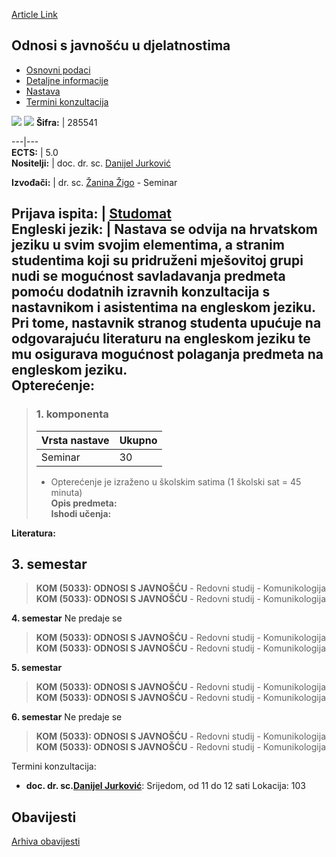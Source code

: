 [Article Link](https://www.fhs.hr/predmet/osjud_a)

## Odnosi s javnošću u djelatnostima
  * [Osnovni podaci](https://www.fhs.hr/predmet/osjud_a#v1id-904848_221835_1_0 "Osnovni podaci")
  * [Detaljne informacije](https://www.fhs.hr/predmet/osjud_a#v1id-904848_221835_1_1 "Detaljne informacije")
  * [Nastava](https://www.fhs.hr/predmet/osjud_a#v1id-904848_221835_1_2 "Nastava")
  * [Termini konzultacija](https://www.fhs.hr/predmet/osjud_a#v1id-904848_221835_1_3 "Termini konzultacija")


[![](https://www.fhs.hr/img/flags/gif/hr.gif)](https://www.fhs.hr/predmet/osjud_a) [![](https://www.fhs.hr/img/flags/gif/gb.gif)](https://www.fhs.hr/en/course/spr_b)
**Šifra:** |  285541  
  
---|---  
**ECTS:** |  5.0   
**Nositelji:** |  doc. dr. sc. [Danijel Jurković](https://www.fhs.hr/djelatnik/danijel.jurkovic)   
  
**Izvođači:** |  dr. sc. [Žanina Žigo](https://www.fhs.hr/djelatnik/zanina.zigo) - Seminar  
  
**Prijava ispita:** |  [Studomat](http://www.isvu.hr/studomat)  
**Engleski jezik:** |  Nastava se odvija na hrvatskom jeziku u svim svojim elementima, a stranim studentima koji su pridruženi mješovitoj grupi nudi se mogućnost savladavanja predmeta pomoću dodatnih izravnih konzultacija s nastavnikom i asistentima na engleskom jeziku. Pri tome, nastavnik stranog studenta upućuje na odgovarajuću literaturu na engleskom jeziku te mu osigurava mogućnost polaganja predmeta na engleskom jeziku.   
**Opterećenje:**  
---  
> ### 1. komponenta
> | Vrsta nastave | Ukupno  
> ---|---  
> Seminar | 30  
> * Opterećenje je izraženo u školskim satima (1 školski sat = 45 minuta)   
**Opis predmeta:**  
> **Ishodi učenja:**  

  
**Literatura:**  

  
**3. semestar**  
---  
> **KOM (5033): ODNOSI S JAVNOŠĆU** - Redovni studij - Komunikologija  
>  **KOM (5033): ODNOSI S JAVNOŠĆU** - Redovni studij - Komunikologija  
>   
  
**4. semestar** Ne predaje se  
> **KOM (5033): ODNOSI S JAVNOŠĆU** - Redovni studij - Komunikologija  
>  **KOM (5033): ODNOSI S JAVNOŠĆU** - Redovni studij - Komunikologija  
>   
  
**5. semestar**  
> **KOM (5033): ODNOSI S JAVNOŠĆU** - Redovni studij - Komunikologija  
>  **KOM (5033): ODNOSI S JAVNOŠĆU** - Redovni studij - Komunikologija  
>   
  
**6. semestar** Ne predaje se  
> **KOM (5033): ODNOSI S JAVNOŠĆU** - Redovni studij - Komunikologija  
>  **KOM (5033): ODNOSI S JAVNOŠĆU** - Redovni studij - Komunikologija  
>   
Termini konzultacija: 
  * **doc. dr. sc.[Danijel Jurković](https://www.fhs.hr/djelatnik/danijel.jurkovic)**: 
Srijedom, od 11 do 12 sati
Lokacija: 103 


## Obavijesti
[Arhiva obavijesti](https://www.fhs.hr/predmet/osjud_a?@=21tu4#news_132559 "Arhiva obavijesti")
